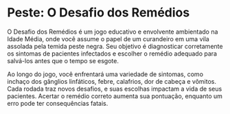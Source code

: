 # Peste: O Desafio dos Remédios
O Desafio dos Remédios é um jogo educativo e envolvente ambientado na Idade Média, onde você assume o papel de um curandeiro em uma vila assolada pela temida peste negra. Seu objetivo é diagnosticar corretamente os sintomas de pacientes infectados e escolher o remédio adequado para salvá-los antes que o tempo se esgote.

Ao longo do jogo, você enfrentará uma variedade de sintomas, como inchaço dos gânglios linfáticos, febre, calafrios, dor de cabeça e vômitos. Cada rodada traz novos desafios, e suas escolhas impactam a vida de seus pacientes. Acertar o remédio correto aumenta sua pontuação, enquanto um erro pode ter consequências fatais.
